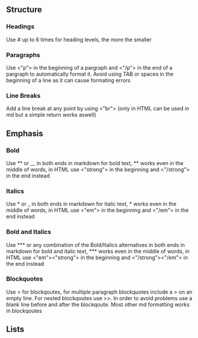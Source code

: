 ## Structure
### Headings
Use # up to 6 times for heading levels, the more the smaller
### Paragraphs 
Use <"p"> in the beginning of a pargraph and <"/p"> in the end of a pargraph to automatically format it.
Avoid using TAB or spaces in the beginning of a line as it can cause formating errors
### Line Breaks
Add a line break at any point by using <"br"> (only in HTML can be used in md but a simple return works aswell)
## Emphasis
### Bold
Use ** or __ in both ends in markdown for bold text, ** works even in the middle of words, in HTML use <"strong"> in the beginning and <"/strong"> in the end instead
### Italics
Use * or _ in both ends in markdown for italic text, * works even in the middle of words, in HTML use <"em"> in the beginning and <"/em"> in the end instead
### Bold and Italics
Use ***  or any combination of the Bold/Italics alternatives in both ends in markdown for bold and italic text, *** works even in the middle of words, in HTML use <"em"><"strong"> in the beginning and <"/strong"><"/em"> in the end instead
### Blockquotes
Use > for blockqoutes, for multiple paragraph blockquotes include a > on an empty line. For nested blockqoutes use >>. In order to avoid problems use a blank line before and after the blockqoute.
Most other md formatting works in blockqoutes
## Lists

